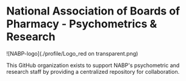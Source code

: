 # National Association of Boards of Pharmacy - Psychometrics & Research 

![NABP-logo](./profile/Logo_red on transparent.png)

This GitHub organization exists to support NABP's psychometric and research staff by providing a centralized repository for collaboration.

